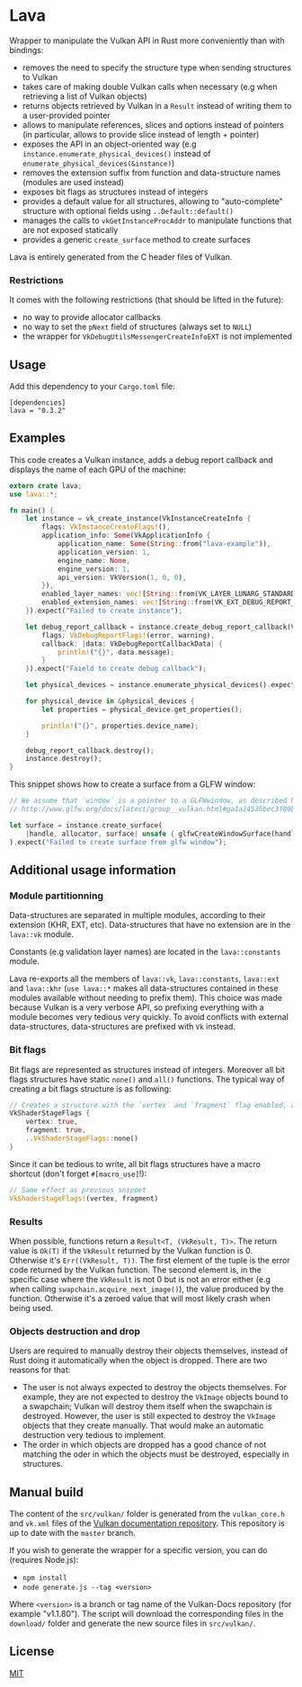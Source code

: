 # Lava

Wrapper to manipulate the Vulkan API in Rust more conveniently than with bindings:

- removes the need to specify the structure type when sending structures to Vulkan
- takes care of making double Vulkan calls when necessary (e.g when retrieving a list of Vulkan objects)
- returns objects retrieved by Vulkan in a `Result` instead of writing them to a user-provided pointer
- allows to manipulate references, slices and options instead of pointers (in particular, allows to provide slice instead of length + pointer)
- exposes the API in an object-oriented way (e.g `instance.enumerate_physical_devices()` instead of `enumerate_physical_devices(&instance)`)
- removes the extension suffix from function and data-structure names (modules are used instead)
- exposes bit flags as structures instead of integers
- provides a default value for all structures, allowing to "auto-complete" structure with optional fields using `..Default::default()`
- manages the calls to `vkGetInstanceProcAddr` to manipulate functions that are not exposed statically
- provides a generic `create_surface` method to create surfaces

Lava is entirely generated from the C header files of Vulkan.

### Restrictions

It comes with the following restrictions (that should be lifted in the future):

- no way to provide allocator callbacks
- no way to set the `pNext` field of structures (always set to `NULL`)
- the wrapper for `VkDebugUtilsMessengerCreateInfoEXT` is not implemented

## Usage

Add this dependency to your `Cargo.toml` file:
```
[dependencies]
lava = "0.3.2"
```

## Examples

This code creates a Vulkan instance, adds a debug report callback and displays the name of each GPU of the machine:

```rust
extern crate lava;
use lava::*;

fn main() {
    let instance = vk_create_instance(VkInstanceCreateInfo {
        flags: VkInstanceCreateFlags!(),
        application_info: Some(VkApplicationInfo {
            application_name: Some(String::from("lava-example")),
            application_version: 1,
            engine_name: None,
            engine_version: 1,
            api_version: VkVersion(1, 0, 0),
        }),
        enabled_layer_names: vec![String::from(VK_LAYER_LUNARG_STANDARD_VALIDATION_NAME)],
        enabled_extension_names: vec![String::from(VK_EXT_DEBUG_REPORT_EXTENSION_NAME)]
    }).expect("Failed to create instance");

    let debug_report_callback = instance.create_debug_report_callback(VkDebugReportCallbackCreateInfo {
        flags: VkDebugReportFlags!(error, warning),
        callback: |data: VkDebugReportCallbackData| {
            println!("{}", data.message);
        }
    }).expect("Faield to create debug callback");

    let physical_devices = instance.enumerate_physical_devices().expect("Failed to retrieve physical devices");

    for physical_device in &physical_devices {
        let properties = physical_device.get_properties();

        println!("{}", properties.device_name);
    }

    debug_report_callback.destroy();
    instance.destroy();
}
```

This snippet shows how to create a surface from a GLFW window:

```rust
// We assume that `window` is a pointer to a GLFWwindow, as described here:
// http://www.glfw.org/docs/latest/group__vulkan.html#ga1a24536bec3f80b08ead18e28e6ae965

let surface = instance.create_surface(
    |handle, allocator, surface| unsafe { glfwCreateWindowSurface(handle, window, allocator, surface) }
).expect("Failed to create surface from glfw window");
```

## Additional usage information

### Module partitionning

Data-structures are separated in multiple modules, according to their extension (KHR, EXT, etc). Data-structures that have no extension are in the `lava::vk` module.

Constants (e.g validation layer names) are located in the `lava::constants` module.

Lava re-exports all the members of `lava::vk`, `lava::constants`, `lava::ext` and `lava::khr` (`use lava::*` makes all data-structures contained in these modules available without needing to prefix them). This choice was made because Vulkan is a very verbose API, so prefixing everything with a module becomes very tedious very quickly. To avoid conflicts with external data-structures, data-structures are prefixed with `Vk` instead.

### Bit flags

Bit flags are represented as structures instead of integers. Moreover all bit flags structures have static `none()` and `all()` functions. The typical way of creating a bit flags structure is as following:

```rust
// Creates a structure with the `vertex` and `fragment` flag enabled, and all the others disabled
VkShaderStageFlags {
    vertex: true,
    fragment: true,
    ..VkShaderStageFlags::none()
}
```

Since it can be tedious to write, all bit flags structures have a macro shortcut (don't forget `#[macro_use]`!):

```rust
// Same effect as previous snippet
VkShaderStageFlags!(vertex, fragment)
```

### Results

When possible, functions return a `Result<T, (VkResult, T)>`. The return value is `Ok(T)` if the `VkResult` returned by the Vulkan function is 0.
Otherwise it's `Err((VkResult, T))`. The first element of the tuple is the error code returned by the Vulkan function. The second element is, in the specific case where the `VkResult` is not 0 but is not an error either (e.g when calling `swapchain.acquire_next_image()`), the value produced by the function. Otherwise it's a zeroed value that will most likely crash when being used.

### Objects destruction and drop

Users are required to manually destroy their objects themselves, instead of Rust doing it automatically when the object is dropped. There are two reasons for that:

- The user is not always expected to destroy the objects themselves. For example, they are not expected to destroy the `VkImage` objects bound to a swapchain; Vulkan will destroy them itself when the swapchain is destroyed. However, the user is still expected to destroy the `VkImage` objects that they create manually. That would make an automatic destruction very tedious to implement.
- The order in which objects are dropped has a good chance of not matching the oder in which the objects must be destroyed, especially in structures. 

## Manual build

The content of the `src/vulkan/` folder is generated from the `vulkan_core.h` and `vk.xml` files of the
[Vulkan documentation repository](https://github.com/KhronosGroup/Vulkan-Docs).
This repository is up to date with the `master` branch.

If you wish to generate the wrapper for a specific version, you can do (requires Node.js):

- `npm install`
- `node generate.js --tag <version>`

Where `<version>` is a branch or tag name of the Vulkan-Docs repository (for example "v1.1.80").
The script will download the corresponding files in the `download/` folder and generate the
new source files in `src/vulkan/`.

## License

[MIT](https://opensource.org/licenses/MIT)
